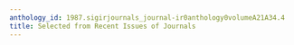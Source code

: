 ```yaml
---
anthology_id: 1987.sigirjournals_journal-ir0anthology0volumeA21A34.4
title: Selected from Recent Issues of Journals
---
```

